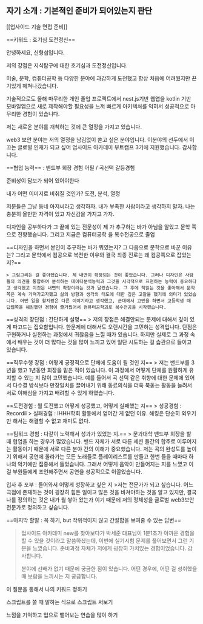 ## 자기 소개 : 기본적인 준비가 되어있는지 판단
[[업사이드 기술 면접 준비]]

==키워드 : 호기심 도전정신==

안녕하세요, 신형섭입니다. 

저의 강점은 지식탐구에 대한 호기심과 도전정신입니다.

미술, 문학, 컴퓨터공학 등 다양한 분야에 과감하게 도전했고 항상 처음에 어려웠지만 끈기있게 헤쳐나갔습니다.

기술적으로도 올해 마무리한 개인 졸업 프로젝트에서 nest.js기반 웹앱을 kotlin 기반 모바일앱으로 새로 제작해야할 필요성을 느껴 빠르게 아키텍처를 익혀서 성공적으로 마무리한 경험이 있습니다.

저는 새로운 분야를 개척하는 것에 큰 열정을 가지고 있습니다. 

web3 보안 분야는 저의 열정을 남김없이 쏟고 싶은 분야입니다. 이분야의 선두에서 이끄는 글로벌 인재가 되고 싶어 업사이드 아카데미 부트캠프 3기에 지원했습니다. 감사합니다.




==협업 능력== : 밴드부 회장 경험 어필 / 곡선택 갈등경험

준비성이 담보가 되어 있어야한다

내가 어떤 이미지로 비춰질 것인가? 도전, 분석, 열정

저분들은 그냥 동네 아저씨라고 생각하자. 내가 부족한 사람이라고 생각하지 말자. 나는 충분히 올만한 자격이 있고 자신감을 가지고 가자.

디자인을 공부하다가 그 끝에 있는 전문성이 제
가 추구하는 바가 아님을 알았고 문학 쪽으로 전향했습니다. 그리고 지금은 컴퓨터공학
을 복수전공으로 졸업

==디자인을 하면서 본인이 추구하는 바가 뭐였는지? 그 다음으로 문학으로 바꾼 이유는? 그리고 문학에서 컴공으로 복전한 이유와 결국 최종 진로는 왜 컴공쪽으로 잡았는지?==

	> 그림그리는 걸 좋아했습니다. 제 내면이 확장되는 것이 좋았습니다. 그러나 디자인은 사람들의 의견을 통합하여 분석하는 데이터분석능력과 그것을 시각적으로 표현하는 능력이 중요하다고 생각했고 이것은 내면의 확장이라는 것과 달랐습니다. 그 후에 책읽는 것을 좋아해서 문학쪽은 계속 가져가고자했고 삶의 방향과 생각의 태도에 대한 깊은 고찰을 했기에 의미가 있었습니다. 어떤 일을 할지랑은 다른 이야기라고 생각했고, 군대에서 고민을 하면서 고등학생 때 딥웹쪽을 해킹했던 경험이 즐거웠어서 컴퓨터공학과로 복수전공을 시작했습니다.

==성격의 장단점 : 간단하게 설명==
	> 저의 장점은 해결안되는 문제에 대해서 깊이 있게 파고드는 집요함입니다. 한문제에 대해서도 오랜시간을 고민하는 성격입니다. 단점은 구현하거나 실천하는 과정에서 귀찮음을 느낄 때가 있습니다. 하지만 실제로 그 과정 속에서 배우는 것이 더 많다는 것을 많이 느끼고 있어 일단 시도하는 걸 습관으로 들이고 있습니다.
	
==직무수행 강점 : 어떻게 긍정적으로 단체에 도움이 될 것인 지==
	> 저는 밴드부를 3년을 했고 1년동안 회장을 맡은 적이 있습니다. 이 과정에서 어떻게 단체를 원활하게 유지할 수 있는 지 많이 고민했습니다. 예를 들어서 곡 선택 같은 취향에 대한 문제에 있어서 다수결 방식보다 만장일치를 끌어내기 위해 동료의식을 더욱 북돋는 활동을 늘려서 서로 이해심을 가지고 배려할 수 있게 하였습니다.

==도전경험 : 뭘 도전했고 어떻게 성공했고, 어떻게 실패했는 지==
	> 성공경험 : Recordii 
	> 실패경험 : IHHH학회 활동에서 얻어간 게 없던 이유. 해킹은 단순히 외우기만 해서는 해결할 수 없고 재미도 없다. 

==팀워크 경험 : 다같이 노력해서 성과가 있었는 지.==
	> 문과대학 밴드부 회장을 할 때 협업을 하는 경우가 많았습니다. 밴드 자체가 서로 다른 세션 들간의 합주로 이루어지는 활동이기 때문에 서로 다른 분야 간의 이해가 중요했습니다. 저는 곡의 완성도를 높이기 위해서 공연에 올라가는 모든 노래들로 플레이리스트를 만들고 한번 들을 때마다 하나의 악기에만 집중해서 들었습니다. 그래서 어떻게 음악이 만들어지는 지를 느꼈고 이걸 부원들에게 조언해주면서 공연을 성공적으로 이끌었습니다.

입사 후 포부 : 들어와서 어떻게 성장하고 싶은 지
	>저는 전문가가 되고 싶습니다. 어느 극점에 존재하는 것이 굉장히 힘든 일이고 많은 것을 바쳐야하는 것을 알고 있지만, 결국 나를 정의하는 것은 내가 뭘 쌓아 왔는가 이기 때문에 저의 정체성을 글로벌 web3보안 전문가로 정의하고 싶습니다. 

==마지막 할말 : 꼭 하기, but 작위적이지 않고 간절함을 보여줄 수 있는 답변==

> 업사이드 아카데미 new를 찾아보다가 박세준 대표님이 1분1초가 아까운 경험을 할 수 있을 것이라고 말씀하셨는데, 이번에 실기시험 문제를 풀어보면서 그런 기분을 느꼈습니다. 준비과정 자체가 저에게 굉장히 가치있는 경험이었습니다. 감사합니다.
> 
> 분야에 선배가 없기 때문에 궁금한 점이 있습니다. 어떤 경우에, 어떤 걸 성취했을 때 보람을 느끼시는 지 궁금합니다.
	
이 질문을 통해서 나의 키워드 정하기

스크립트를 쓸 때 말하는 식으로 스크립트 써보기

느낌을 기억하고 입으로 뱉어보는 연습을 많이 하기